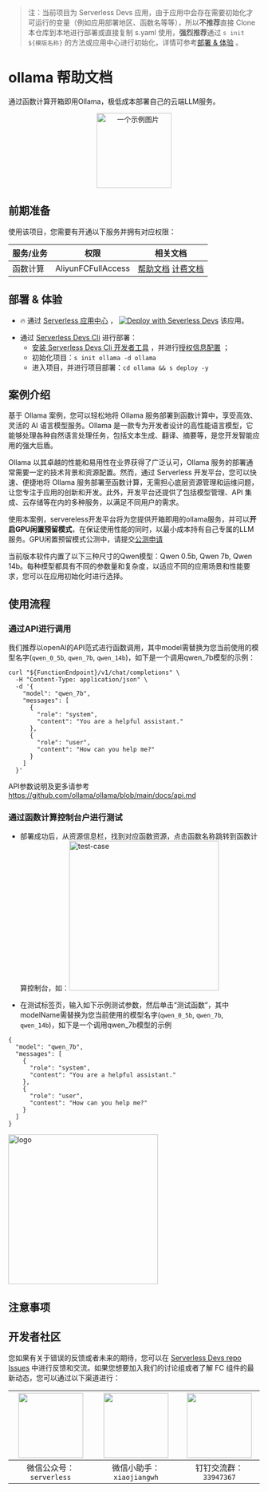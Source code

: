 
> 注：当前项目为 Serverless Devs 应用，由于应用中会存在需要初始化才可运行的变量（例如应用部署地区、函数名等等），所以**不推荐**直接 Clone 本仓库到本地进行部署或直接复制 s.yaml 使用，**强烈推荐**通过 `s init ${模版名称}` 的方法或应用中心进行初始化，详情可参考[部署 & 体验](#部署--体验) 。

# ollama 帮助文档
<description>

通过函数计算开箱即用Ollama，极低成本部署自己的云端LLM服务。
<p align="center" class="flex justify-center">
<img src="https://img.alicdn.com/imgextra/i3/O1CN01xCLoWx1qYiUMXnE4S_!!6000000005508-2-tps-225-225.png" title="一个示例图片" width="150"/>
</p>

</description>

<codeUrl>



</codeUrl>
<preview>



</preview>


## 前期准备

使用该项目，您需要有开通以下服务并拥有对应权限：

<service>



| 服务/业务 |  权限  | 相关文档 |
| --- |  --- | --- |
| 函数计算 |  AliyunFCFullAccess | [帮助文档](https://help.aliyun.com/product/2508973.html) [计费文档](https://help.aliyun.com/document_detail/2512928.html) |

</service>

<remark>



</remark>

<disclaimers>



</disclaimers>

## 部署 & 体验

<appcenter>
   
- :fire: 通过 [Serverless 应用中心](https://fcnext.console.aliyun.com/applications/create?template=ollama) ，
  [![Deploy with Severless Devs](https://img.alicdn.com/imgextra/i1/O1CN01w5RFbX1v45s8TIXPz_!!6000000006118-55-tps-95-28.svg)](https://fcnext.console.aliyun.com/applications/create?template=ollama) 该应用。
   
</appcenter>
<deploy>
    
- 通过 [Serverless Devs Cli](https://www.serverless-devs.com/serverless-devs/install) 进行部署：
  - [安装 Serverless Devs Cli 开发者工具](https://www.serverless-devs.com/serverless-devs/install) ，并进行[授权信息配置](https://docs.serverless-devs.com/fc/config) ；
  - 初始化项目：`s init ollama -d ollama`
  - 进入项目，并进行项目部署：`cd ollama && s deploy -y`
   
</deploy>

## 案例介绍

<appdetail id="flushContent">

基于 Ollama 案例，您可以轻松地将 Ollama 服务部署到函数计算中，享受高效、灵活的 AI 语言模型服务。Ollama 是一款专为开发者设计的高性能语言模型，它能够处理各种自然语言处理任务，包括文本生成、翻译、摘要等，是您开发智能应用的强大后盾。

Ollama 以其卓越的性能和易用性在业界获得了广泛认可，Ollama 服务的部署通常需要一定的技术背景和资源配置。然而，通过 Serverless 开发平台，您可以快速、便捷地将 Ollama 服务部署至函数计算，无需担心底层资源管理和运维问题，让您专注于应用的创新和开发。此外，开发平台还提供了包括模型管理、API 集成、云存储等在内的多种服务，以满足不同用户的需求。

使用本案例，servereless开发平台将为您提供开箱即用的ollama服务，并可以**开启GPU闲置预留模式**，在保证使用性能的同时，以最小成本持有自己专属的LLM服务。GPU闲置预留模式公测中，请提交[公测申请](https://survey.aliyun.com/apps/zhiliao/dXfRVPEm-)

当前版本软件内置了以下三种尺寸的Qwen模型：Qwen 0.5b, Qwen 7b, Qwen 14b。每种模型都具有不同的参数量和复杂度，以适应不同的应用场景和性能要求，您可以在应用初始化时进行选择。

</appdetail>

## 使用流程

<usedetail id="flushContent">

### 通过API进行调用
我们推荐以openAI的API范式进行函数调用，其中model需替换为您当前使用的模型名字(`qwen_0_5b`, `qwen_7b`, `qwen_14b`)，如下是一个调用qwen_7b模型的示例：
```
curl "${FunctionEndpoint}/v1/chat/completions" \
  -H "Content-Type: application/json" \
  -d '{
    "model": "qwen_7b",
    "messages": [
      {
        "role": "system",
        "content": "You are a helpful assistant."
      },
      {
        "role": "user",
        "content": "How can you help me?"
      }
    ]
  }'
```
API参数说明及更多请参考 https://github.com/ollama/ollama/blob/main/docs/api.md
### 通过函数计算控制台户进行测试
 - 部署成功后，从资源信息栏，找到对应函数资源，点击函数名称跳转到函数计算控制台，如：<img src="https://img.alicdn.com/imgextra/i3/O1CN012PUSLe1JyTRRp86xL_!!6000000001097-0-tps-852-378.jpg" title="test-case" width="300"/>

 - 在测试标签页，输入如下示例测试参数，然后单击“测试函数”，其中modelName需替换为您当前使用的模型名字(`qwen_0_5b`, `qwen_7b`, `qwen_14b`)，如下是一个调用qwen_7b模型的示例
```
{
  "model": "qwen_7b",
  "messages": [
    {
      "role": "system",
      "content": "You are a helpful assistant."
    },
    {
      "role": "user",
      "content": "How can you help me?"
    }
  ]
}
```
<img src="https://img.alicdn.com/imgextra/i2/O1CN01WpE2mT21IeMiMYMU4_!!6000000006962-0-tps-1356-1518.jpg" title="logo" width="300"/>

</usedetail>

## 注意事项

<matters id="flushContent">
</matters>


<devgroup>


## 开发者社区

您如果有关于错误的反馈或者未来的期待，您可以在 [Serverless Devs repo Issues](https://github.com/serverless-devs/serverless-devs/issues) 中进行反馈和交流。如果您想要加入我们的讨论组或者了解 FC 组件的最新动态，您可以通过以下渠道进行：

<p align="center">  

| <img src="https://serverless-article-picture.oss-cn-hangzhou.aliyuncs.com/1635407298906_20211028074819117230.png" width="130px" > | <img src="https://serverless-article-picture.oss-cn-hangzhou.aliyuncs.com/1635407044136_20211028074404326599.png" width="130px" > | <img src="https://serverless-article-picture.oss-cn-hangzhou.aliyuncs.com/1635407252200_20211028074732517533.png" width="130px" > |
| --------------------------------------------------------------------------------------------------------------------------------- | --------------------------------------------------------------------------------------------------------------------------------- | --------------------------------------------------------------------------------------------------------------------------------- |
| <center>微信公众号：`serverless`</center>                                                                                         | <center>微信小助手：`xiaojiangwh`</center>                                                                                        | <center>钉钉交流群：`33947367`</center>                                                                                           |
</p>
</devgroup>
